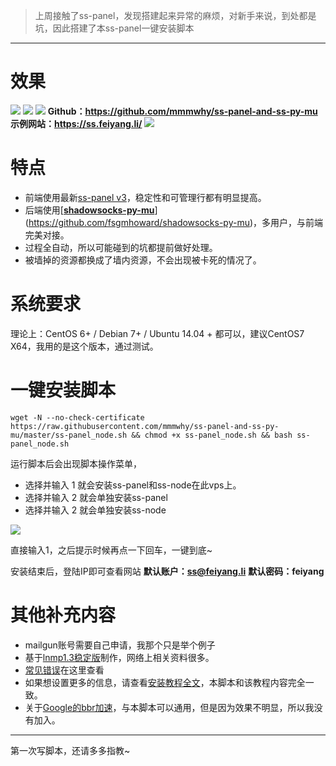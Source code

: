 > 上周接触了ss-panel，发现搭建起来异常的麻烦，对新手来说，到处都是坑，因此搭建了本ss-panel一键安装脚本

---

# 效果
![](http://cdn.mmmxcc.cn/blog/20170509/191015542.png)
![](http://cdn.mmmxcc.cn/blog/20170509/191042466.png)
![](http://cdn.mmmxcc.cn/blog/20170509/191103228.png)
**Github：https://github.com/mmmwhy/ss-panel-and-ss-py-mu**
**示例网站：https://ss.feiyang.li/**
![](http://cdn.mmmxcc.cn/blog/20170509/215724204.png)
# 特点
- 前端使用最新[ss-panel v3](https://github.com/orvice/ss-panel)，稳定性和可管理行都有明显提高。
- 后端使用[**[shadowsocks-py-mu](https://github.com/fsgmhoward/shadowsocks-py-mu)**](https://github.com/fsgmhoward/shadowsocks-py-mu)，多用户，与前端完美对接。
- 过程全自动，所以可能碰到的坑都提前做好处理。
- 被墙掉的资源都换成了墙内资源，不会出现被卡死的情况了。

# 系统要求
理论上：CentOS 6+ / Debian 7+ / Ubuntu 14.04 +  都可以，建议CentOS7 X64，我用的是这个版本，通过测试。

# 一键安装脚本
```
wget -N --no-check-certificate https://raw.githubusercontent.com/mmmwhy/ss-panel-and-ss-py-mu/master/ss-panel_node.sh && chmod +x ss-panel_node.sh && bash ss-panel_node.sh
```
运行脚本后会出现脚本操作菜单，
- 选择并输入 1 就会安装ss-panel和ss-node在此vps上。
- 选择并输入 2 就会单独安装ss-panel
- 选择并输入 2 就会单独安装ss-node

![](http://cdn.mmmxcc.cn/blog/20170509/214909086.png)

直接输入1，之后提示时候再点一下回车，一键到底~

安装结束后，登陆IP即可查看网站
**默认账户：ss@feiyang.li**
**默认密码：feiyang**



# 其他补充内容
- mailgun账号需要自己申请，我那个只是举个例子
- 基于[lnmp1.3稳定版](https://lnmp.org/)制作，网络上相关资料很多。
- [常见错误](http://feiyang.li/2017/05/03/ss-panel/index.html#常见错误)在这里查看
- 如果想设置更多的信息，请查看[安装教程全文](http://feiyang.li/2017/05/05/ss-panel-full/index.html)，本脚本和该教程内容完全一致。
- 关于[Google的bbr加速](http://feiyang.li/2017/05/05/ss-panel-full/index.html#谷歌BBR加速)，与本脚本可以通用，但是因为效果不明显，所以我没有加入。

---

第一次写脚本，还请多多指教~
